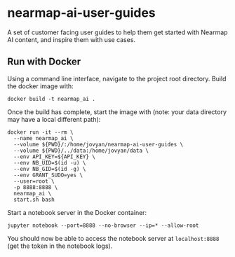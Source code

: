 # nearmap-ai-user-guides
A set of customer facing user guides to help them get started with Nearmap AI content, and inspire them with use cases.

## Run with Docker

Using a command line interface, navigate to the project root directory. Build the docker image with:
```
docker build -t nearmap_ai .
```

Once the build has complete, start the image with (note: your data directory may have a local different path):
```
docker run -it --rm \
  --name nearmap_ai \
  --volume ${PWD}/:/home/jovyan/nearmap-ai-user-guides \
  --volume ${PWD}/../data:/home/jovyan/data \
  --env API_KEY=${API_KEY} \
  --env NB_UID=$(id -u) \
  --env NB_GID=$(id -g) \
  --env GRANT_SUDO=yes \
  --user=root \
  -p 8888:8888 \
  nearmap_ai \
  start.sh bash
```
Start a notebook server in the Docker container:
```
jupyter notebook --port=8888 --no-browser --ip=* --allow-root
```
You should now be able to access the notebook server at `localhost:8888` (get the token in the notebook logs).
